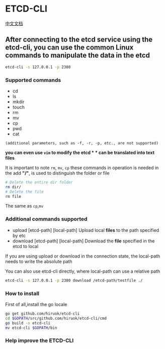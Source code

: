 # ETCD-CLI

[中文文档](./README_zh.md)

## After connecting to the etcd service using the etcd-cli, you can use the common Linux commands to manipulate the data in the etcd

```bash
etcd-cli -s 127.0.0.1 -p 2380
```

### Supported commands

- cd
- ls
- mkdir
- touch
- rm
- mv
- cp
- pwd
- cat

`(additional parameters, such as -f, -r, -p, etc., are not supported)`

**you can even use `vim` to modify the etcd * * can be translated into text files**

It is important to note `rm`, `mv`, `cp` these commands in operation is needed in the add **"/"**, is used to distinguish the folder or file

```bash
# Delete the entire dir folder
rm dir/
# Delete the file
rm file
```

The same as `cp`,`mv`

### Additional commands supported

- upload [etcd-path] [local-path] Upload local **files** to the path specified by etc
- download [etcd-path] [local-path] Download the **file** specified in the etcd to local

If you are using upload or download in the connection state, the local-path needs to write the absolute path

You can also use etcd-cli directly, where local-path can use a relative path

```bash
etcd-cli -s 127.0.0.1 -p 2380 download /etcd-path/testfile ./
```

### How to install

First of all,install the go locale

```bash
go get github.com/hiruok/etcd-cli
cd $GOPATH/src/github.com/hiruok/etcd-cli/cmd
go build -o etcd-cli
mv etcd-cli $GOPATH/bin
```

### Help improve the ETCD-CLI